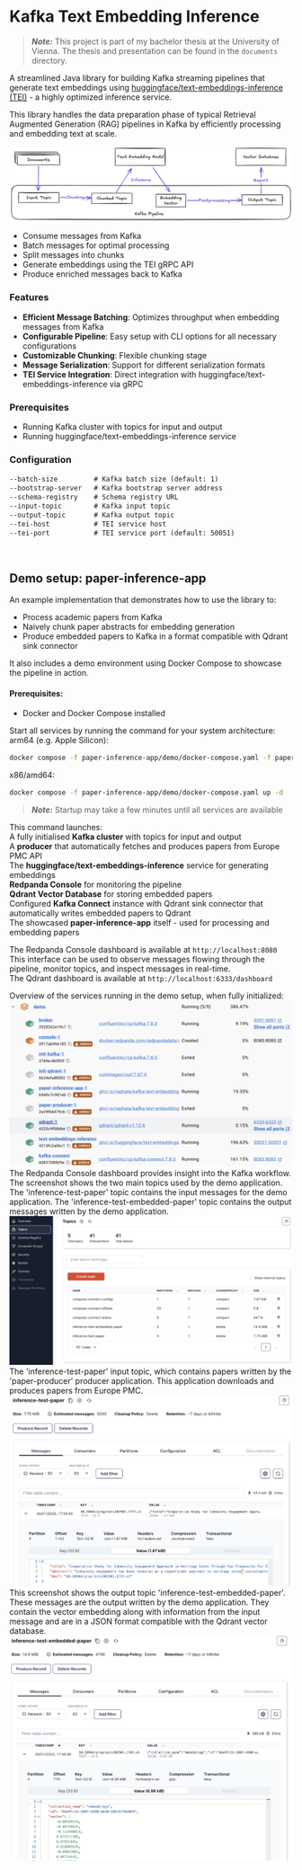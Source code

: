 # Kafka Text Embedding Inference

> **_Note:_**  This project is part of my bachelor thesis at the University of Vienna. The thesis and presentation can be found in the `documents` directory.

A streamlined Java library for building Kafka streaming pipelines that generate text embeddings using [huggingface/text-embeddings-inference (TEI)](https://github.com/huggingface/text-embeddings-inference) - a highly optimized inference service.

This library handles the data preparation phase of typical Retrieval Augmented Generation (RAG) pipelines in Kafka by efficiently processing and embedding text at scale.

![Kafka RAG Pipeline Overview](docs/images/kafka_pipeline.png)

- Consume messages from Kafka
- Batch messages for optimal processing
- Split messages into chunks
- Generate embeddings using the TEI gRPC API
- Produce enriched messages back to Kafka

### Features

- **Efficient Message Batching**: Optimizes throughput when embedding messages from Kafka
- **Configurable Pipeline**: Easy setup with CLI options for all necessary configurations
- **Customizable Chunking**: Flexible chunking stage
- **Message Serialization**: Support for different serialization formats
- **TEI Service Integration**: Direct integration with huggingface/text-embeddings-inference via gRPC

### Prerequisites

- Running Kafka cluster with topics for input and output  
- Running huggingface/text-embeddings-inference service

### Configuration

```properties
--batch-size         # Kafka batch size (default: 1)
--bootstrap-server   # Kafka bootstrap server address
--schema-registry    # Schema registry URL
--input-topic        # Kafka input topic
--output-topic       # Kafka output topic
--tei-host           # TEI service host
--tei-port           # TEI service port (default: 50051)
```

<br>  

## Demo setup: paper-inference-app

An example implementation that demonstrates how to use the library to:
- Process academic papers from Kafka
- Naively chunk paper abstracts for embedding generation
- Produce embedded papers to Kafka in a format compatible with Qdrant sink connector

It also includes a demo environment using Docker Compose to showcase the pipeline in action.

#### Prerequisites:
- Docker and Docker Compose installed

Start all services by running the command for your system architecture:  
arm64 (e.g. Apple Silicon):  
```bash
docker compose -f paper-inference-app/demo/docker-compose.yaml -f paper-inference-app/demo/docker-compose.arm64.yaml up -d
```
x86/amd64:  
```bash
docker compose -f paper-inference-app/demo/docker-compose.yaml up -d
```
> **_Note:_**  Startup may take a few minutes until all services are available

This command launches:  
A fully initialised **Kafka cluster** with topics for input and output  
A **producer** that automatically fetches and produces papers from Europe PMC API  
The **huggingface/text-embeddings-inference** service for generating embeddings  
**Redpanda Console** for monitoring the pipeline  
**Qdrant Vector Database** for storing embedded papers  
Configured **Kafka Connect** instance with Qdrant sink connector that automatically writes embedded papers to Qdrant  
The showcased **paper-inference-app** itself - used for processing and embedding papers

The Redpanda Console dashboard is available at `http://localhost:8080`  
This interface can be used to observe messages flowing through the pipeline, monitor topics, and inspect messages in real-time.  
The Qdrant dashboard is available at `http://localhost:6333/dashboard`

Overview of the services running in the demo setup, when fully initialized:  
![Overview of Services](docs/images/container_overview.png)
The Redpanda Console dashboard provides insight into the Kafka workflow. The screenshot shows the two main topics used by the demo application. The 'inference-test-paper' topic contains the input messages for the demo application. The 'inference-test-embedded-paper' topic contains the output messages written by the demo application.
![Redpanda Topics](docs/images/redpanda_topics.png)
The 'inference-test-paper' input topic, which contains papers written by the 'paper-producer' producer application. This application downloads and produces papers from Europe PMC.
![Redpanda Input Topic](docs/images/redpanda_input_topic.png)
This screenshot shows the output topic 'inference-test-embedded-paper'. These messages are the output written by the demo application. They contain the vector embedding along with information from the input message and are in a JSON format compatible with the Qdrant vector database.
![Redpanda Output Topic](docs/images/redpanda_output_topic.png)
